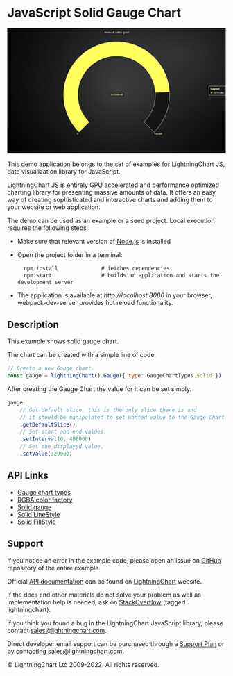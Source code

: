 # JavaScript Solid Gauge Chart

![JavaScript Solid Gauge Chart](solidGauge-darkGold.png)

This demo application belongs to the set of examples for LightningChart JS, data visualization library for JavaScript.

LightningChart JS is entirely GPU accelerated and performance optimized charting library for presenting massive amounts of data. It offers an easy way of creating sophisticated and interactive charts and adding them to your website or web application.

The demo can be used as an example or a seed project. Local execution requires the following steps:

-   Make sure that relevant version of [Node.js](https://nodejs.org/en/download/) is installed
-   Open the project folder in a terminal:

          npm install              # fetches dependencies
          npm start                # builds an application and starts the development server

-   The application is available at _http://localhost:8080_ in your browser, webpack-dev-server provides hot reload functionality.


## Description

This example shows solid gauge chart.

The chart can be created with a simple line of code.

```javascript
// Create a new Gauge chart.
const gauge = lightningChart().Gauge({ type: GaugeChartTypes.Solid })
```

After creating the Gauge Chart the value for it can be set simply.

```javascript
gauge
    // Get default slice, this is the only slice there is and
    // it should be manipulated to set wanted value to the Gauge Chart.
    .getDefaultSlice()
    // Set start and end values.
    .setInterval(0, 400000)
    // Set the displayed value.
    .setValue(329000)
```


## API Links

* [Gauge chart types]
* [RGBA color factory]
* [Solid gauge]
* [Solid LineStyle]
* [Solid FillStyle]


## Support

If you notice an error in the example code, please open an issue on [GitHub][0] repository of the entire example.

Official [API documentation][1] can be found on [LightningChart][2] website.

If the docs and other materials do not solve your problem as well as implementation help is needed, ask on [StackOverflow][3] (tagged lightningchart).

If you think you found a bug in the LightningChart JavaScript library, please contact sales@lightningchart.com.

Direct developer email support can be purchased through a [Support Plan][4] or by contacting sales@lightningchart.com.

[0]: https://github.com/Arction/
[1]: https://lightningchart.com/lightningchart-js-api-documentation/
[2]: https://lightningchart.com
[3]: https://stackoverflow.com/questions/tagged/lightningchart
[4]: https://lightningchart.com/support-services/

© LightningChart Ltd 2009-2022. All rights reserved.


[Gauge chart types]: https://lightningchart.com/js-charts/api-documentation/v5.2.0/variables/GaugeChartTypes-1.html
[RGBA color factory]: https://lightningchart.com/js-charts/api-documentation/v5.2.0/functions/ColorRGBA.html
[Solid gauge]: https://lightningchart.com/js-charts/api-documentation/v5.2.0/classes/SolidGauge.html
[Solid LineStyle]: https://lightningchart.com/js-charts/api-documentation/v5.2.0/classes/SolidLine.html
[Solid FillStyle]: https://lightningchart.com/js-charts/api-documentation/v5.2.0/classes/SolidFill.html

